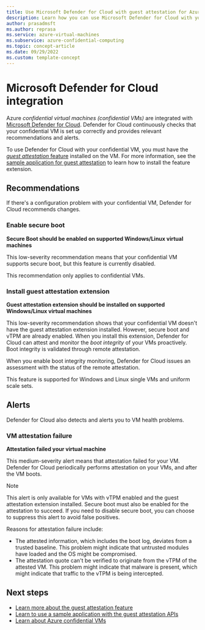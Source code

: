 ```yaml
---
title: Use Microsoft Defender for Cloud with guest attestation for Azure confidential VMs
description: Learn how you can use Microsoft Defender for Cloud with your Azure confidential VMs with the guest attestation feature installed.
author: prasadmsft
ms.author: reprasa
ms.service: azure-virtual-machines
ms.subservice: azure-confidential-computing
ms.topic: concept-article
ms.date: 09/29/2022
ms.custom: template-concept
---
```


# Microsoft Defender for Cloud integration

Azure *confidential virtual machines (confidential VMs)* are integrated with [Microsoft Defender for Cloud](/azure/defender-for-cloud/defender-for-cloud-introduction). Defender for Cloud continuously checks that your confidential VM is set up correctly and provides relevant recommendations and alerts.

To use Defender for Cloud with your confidential VM, you must have the [*guest attestation* feature](guest-attestation-confidential-vms.md) installed on the VM. For more information, see the [sample application for guest attestation](guest-attestation-example.md) to learn how to install the feature extension.

## Recommendations 

If there's a configuration problem with your confidential VM, Defender for Cloud recommends changes. 

### Enable secure boot

**Secure Boot should be enabled on supported Windows/Linux virtual machines**

This low-severity recommendation means that your confidential VM supports secure boot, but this feature is currently disabled. 

This recommendation only applies to confidential VMs.

### Install guest attestation extension

**Guest attestation extension should be installed on supported Windows/Linux virtual machines**

This low-severity recommendation shows that your confidential VM doesn't have the guest attestation extension installed. However, secure boot and vTPM are already enabled. When you install this extension, Defender for Cloud can attest and monitor the *boot integrity* of your VMs proactively. Boot integrity is validated through remote attestation.

When you enable boot integrity monitoring, Defender for Cloud issues an assessment with the status of the remote attestation. 

This feature is supported for Windows and Linux single VMs and uniform scale sets.

## Alerts

Defender for Cloud also detects and alerts you to VM health problems.

### VM attestation failure

**Attestation failed your virtual machine**

This medium-severity alert means that attestation failed for your VM. Defender for Cloud periodically performs attestation on your VMs, and after the VM boots.  

> [!NOTE]
> This alert is only available for VMs with vTPM enabled and the guest attestation extension installed. Secure boot must also be enabled for the attestation to succeed. If you need to disable secure boot, you can choose to suppress this alert to avoid false positives.

Reasons for attestation failure include:

- The attested information, which includes the boot log, deviates from a trusted baseline. This problem might indicate that untrusted modules have loaded and the OS might be compromised.
- The attestation quote can't be verified to originate from the vTPM of the attested VM. This problem might indicate that malware is present, which might indicate that traffic to the vTPM is being intercepted. 

## Next steps

- [Learn more about the guest attestation feature](guest-attestation-confidential-vms.md)
- [Learn to use a sample application with the guest attestation APIs](guest-attestation-example.md)
- [Learn about Azure confidential VMs](confidential-vm-overview.md)
